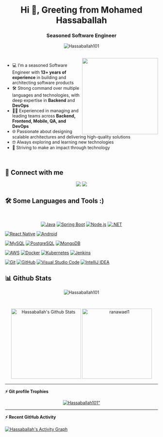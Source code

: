 <h1 align="center">Hi 👋, Greeting from Mohamed Hassaballah</h1>
<h3 align="center">Seasoned Software Engineer</h3>

<p align="center"> 
	   <img src="https://img.shields.io/github/followers/Hassaballah101?label=Followers" alt="Hassaballah101" />
</p>
<br>
<img align="right" src="https://user-images.githubusercontent.com/63050133/156676671-d5b2e362-97d4-4404-9447-dd71ddfea82f.gif" width = 250px/>
 
- 💻 I’m a seasoned Software Engineer with **13+ years of experience** in building and architecting software products
- 🛠 Strong command over multiple languages and technologies, with deep expertise in **Backend** and **DevOps**
- 👨‍💼 Experienced in managing and leading teams across **Backend, Frontend, Mobile, QA, and DevOps**
- 🌐 Passionate about designing scalable architectures and delivering high-quality solutions
- :nerd_face: Always exploring and learning new technologies
- 🚀 Striving to make an impact through technology

<br>

## 📩 Connect with me
<p align="center">
    <a href="mailto:muhamed.hassaballah@gmail.com" title="Gmail"><img src="https://img.shields.io/badge/gmail-%23F05033.svg?style=for-the-badge&logo=gmail&logoColor=white"/></a>  
    <a href="https://www.linkedin.com/in/muhamed-salah-hassaballah/" title="LinkedIn"><img src="https://img.shields.io/badge/linkedin-%230077B5.svg?style=for-the-badge&logo=linkedin&logoColor=white"/></a>  
</p>

## 🛠 Some Languages and Tools :) 
<br>
<p align="center">
<!-- Core Languages & Frameworks -->
<a href="https://www.java.com/" title="Java"><img src="https://img.shields.io/badge/java-%23ED8B00.svg?style=for-the-badge&logo=openjdk&logoColor=white" alt="Java"></a>
<a href="https://spring.io/projects/spring-boot" title="Spring Boot"><img src="https://img.shields.io/badge/spring%20boot-%236DB33F.svg?style=for-the-badge&logo=springboot&logoColor=white" alt="Spring Boot"></a>
<a href="https://nodejs.org/" title="Node.js"><img src="https://img.shields.io/badge/node.js-339933?style=for-the-badge&logo=node.js&logoColor=white" alt="Node.js"></a>
<a href="https://dotnet.microsoft.com/" title=".NET"><img src="https://img.shields.io/badge/.NET-512BD4?style=for-the-badge&logo=dotnet&logoColor=white" alt=".NET"></a>

<!-- Frontend & Mobile -->
<a href="https://reactnative.dev/" title="React Native"><img src="https://img.shields.io/badge/react_native-20232A?style=for-the-badge&logo=react&logoColor=61DAFB" alt="React Native"></a>
<a href="https://developer.android.com/" title="Android"><img src="https://img.shields.io/badge/Android-3DDC84?style=for-the-badge&logo=android&logoColor=white" alt="Android"></a>

<!-- Databases -->
<a href="https://www.mysql.com/" title="MySQL"><img src="https://img.shields.io/badge/mysql-%2300f.svg?style=for-the-badge&logo=mysql&logoColor=white" alt="MySQL"></a>
<a href="https://www.postgresql.org/" title="PostgreSQL"><img src="https://img.shields.io/badge/postgreSQL-316192.svg?style=for-the-badge&logo=postgresql&logoColor=white" alt="PostgreSQL"></a>
<a href="https://www.mongodb.com/" title="MongoDB"><img src="https://img.shields.io/badge/mongodb-%234ea94b.svg?style=for-the-badge&logo=mongodb&logoColor=white" alt="MongoDB"></a>

<!-- DevOps & Cloud -->
<a href="https://aws.amazon.com/" title="AWS"><img src="https://img.shields.io/badge/Amazon_AWS-232F3E.svg?style=for-the-badge&logo=amazon-aws&logoColor=white" alt="AWS"></a>
<a href="https://www.docker.com/" title="Docker"><img src="https://img.shields.io/badge/docker-%230db7ed.svg?style=for-the-badge&logo=docker&logoColor=white" alt="Docker"></a>
<a href="https://kubernetes.io/" title="Kubernetes"><img src="https://img.shields.io/badge/kubernetes-%23326ce5.svg?style=for-the-badge&logo=kubernetes&logoColor=white" alt="Kubernetes"></a>
<a href="https://www.jenkins.io/" title="Jenkins"><img src="https://img.shields.io/badge/jenkins-%232C5263.svg?style=for-the-badge&logo=jenkins&logoColor=white" alt="Jenkins"></a>

<!-- Tools -->
<a href="https://git-scm.com/" title="Git"><img src="https://img.shields.io/badge/git-%23F05033.svg?style=for-the-badge&logo=git&logoColor=white" alt="Git"></a>
<a href="https://github.com/" title="GitHub"><img src="https://img.shields.io/badge/github-%23121011.svg?style=for-the-badge&logo=github&logoColor=white" alt="GitHub"></a>
<a href="https://code.visualstudio.com/" title="Visual Studio Code"><img src="https://img.shields.io/badge/Visual%20Studio%20Code-0078d7.svg?style=for-the-badge&logo=visual-studio-code&logoColor=white" alt="Visual Studio Code"></a>
<a href="https://www.jetbrains.com/idea/" title="IntelliJ IDEA"><img src="https://img.shields.io/badge/IntelliJ_IDEA-000000.svg?style=for-the-badge&logo=intellij-idea&logoColor=white" alt="IntelliJ IDEA"></a>
</p>


## 📊 Github Stats
<p align="center"><img src="https://github-readme-streak-stats.herokuapp.com/?user=Hassaballah101&theme=tokyonight_duo" alt="Hassaballah101" /></p>
  <br/>
  <p align="center">
    <a href="https://github.com/anuraghazra/github-readme-stats">
	    <img alt="Hassaballah's Github Stats" src="https://github-readme-stats.vercel.app/api?username=ranawael1&show_icons=true&count_private=true&locale=en&theme=tokyonight&layout=compact" height="230px"/></a>
	  <img src="https://github-readme-stats.vercel.app/api/top-langs?username=Hassaballah101&langs_count=10&show_icons=true&locale=en&theme=tokyonight" alt="ranawael1" height="230px"/>
<br/>

  </p>
  
----
<summary><b>⚡ Git profile Trophies</b></summary>

<p align="center"> <a href="https://github.com/Hassaballah101/github-profile-trophy"><img src="https://github-profile-trophy.vercel.app/?username=Hassaballah101&layout=compact&theme=algolia" alt=Hassaballah101" /></a> </p>

----

  <summary><b>⚡ Recent GitHub Activity</b></summary>
  <br/>
   <a href="https://github.com/Hassaballah101"><img alt="Hassaballah's Activity Graph" src="https://activity-graph.herokuapp.com/graph?username=Hassaballah101&custom_title=Hassaballah's%20Contribution%20Graph&theme=react-dark" /></a>
  <br/>


<br/>
